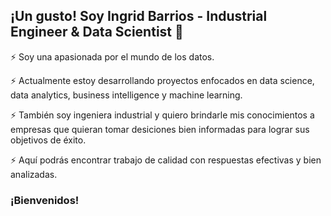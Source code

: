 ## ¡Un gusto! Soy Ingrid Barrios - Industrial Engineer & Data Scientist 👋

⚡ Soy una apasionada por el mundo de los datos. 

⚡ Actualmente estoy desarrollando proyectos enfocados en data science, data analytics, business intelligence y machine learning.

⚡ También soy ingeniera industrial y quiero brindarle mis conocimientos a empresas que quieran tomar desiciones bien informadas para lograr sus objetivos de éxito.

⚡ Aquí podrás encontrar trabajo de calidad con respuestas efectivas y bien analizadas.

### ¡Bienvenidos!


